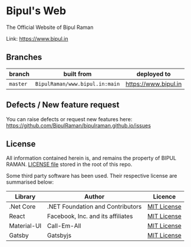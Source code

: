# Bipul's Web

The Official Website of Bipul Raman

Link: https://www.bipul.in

## Branches

|branch|built from|deployed to|
|---|---|---|
|`master`|`BipulRaman/www.bipul.in:main`|https://www.bipul.in|

## Defects / New feature request
You can raise defects or request new features here: https://github.com/BipulRaman/bipulraman.github.io/issues

## License
All information contained herein is, and remains the property of BIPUL RAMAN. [LICENSE file](https://github.com/BipulRaman/bipulraman.github.io/blob/master/LICENSE) stored in the root of this repo.

Some third party software has been used. Their respective license are summarised below:

|Library|Author|Licence|
|---|---|---|
|.Net Core|.NET Foundation and Contributors|[MIT License](https://github.com/dotnet/core/blob/main/LICENSE.TXT)|
|React|Facebook, Inc. and its affiliates|[MIT License](https://github.com/facebook/react/blob/master/LICENSE)|
|Material-UI|Call-Em-All|[MIT License](https://github.com/mui-org/material-ui/blob/next/LICENSE)|
|Gatsby|Gatsbyjs|[MIT License](https://github.com/gatsbyjs/gatsby/blob/master/LICENSE)|